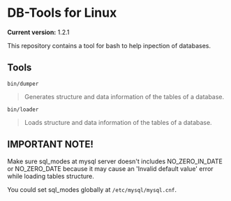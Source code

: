 # DB-Tools for Linux

**Current version:** 1.2.1

This repository contains a tool for bash to help inpection of databases.

## Tools

`bin/dumper`

> Generates structure and data information of the tables of a database.

`bin/loader`

> Loads structure and data information of the tables of a database.

## IMPORTANT NOTE!

Make sure sql_modes at mysql server doesn't includes NO_ZERO_IN_DATE or NO_ZERO_DATE because it may cause an 'Invalid default value' error while loading tables structure.

You could set sql_modes globally at `/etc/mysql/mysql.cnf`.
